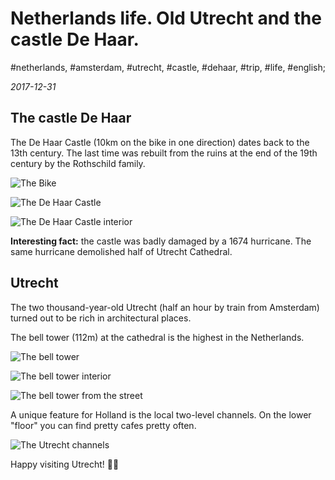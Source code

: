# Netherlands life. Old Utrecht and the castle De Haar.

#netherlands, #amsterdam, #utrecht, #castle, #dehaar, #trip, #life, #english;

_2017-12-31_

## The castle De Haar

The De Haar Castle (10km on the bike in one direction) dates back to the 13th century. The last time was rebuilt from the ruins at the end of the 19th century by the Rothschild family.

![The Bike](/images/netherlands-life-old-utrecht-and-the-castle-de-haar/1.jpg "The Bike")

![The De Haar Castle](/images/netherlands-life-old-utrecht-and-the-castle-de-haar/2.jpg "The De Haar Castle")

![The De Haar Castle interior](/images/netherlands-life-old-utrecht-and-the-castle-de-haar/3.jpg "The De Haar Castle interior")

**Interesting fact:** the castle was badly damaged by a 1674 hurricane. The same hurricane demolished half of Utrecht Cathedral. 

## Utrecht

The two thousand-year-old Utrecht (half an hour by train from Amsterdam) turned out to be rich in architectural places.

The bell tower (112m) at the cathedral is the highest in the Netherlands.

![The bell tower](/images/netherlands-life-old-utrecht-and-the-castle-de-haar/5.jpg "The bell tower")

![The bell tower interior](/images/netherlands-life-old-utrecht-and-the-castle-de-haar/6.jpg "The bell tower interior")

![The bell tower from the street](/images/netherlands-life-old-utrecht-and-the-castle-de-haar/7.jpg "The bell tower from the street")

A unique feature for Holland is the local two-level channels. On the lower "floor" you can find pretty cafes pretty often.

![The Utrecht channels](/images/netherlands-life-old-utrecht-and-the-castle-de-haar/4.jpg "The Utrecht channels")

Happy visiting Utrecht! ✌🏼
